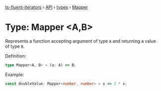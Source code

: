 [ts-fluent-iterators](../../README.md) › [API](../index.md) › [types](../index.md#Types) › [Mapper](mapper.md)

# Type: Mapper <**A**,**B**>

Represents a function accepting argument of type `A` and returning a
value of type `B`.

Definition:

```typescript
type Mapper<A, B> = (a: A) => B;
```

Example:

```typescript
const doubleValue: Mapper<number, number> = x => 2 * x;
```

